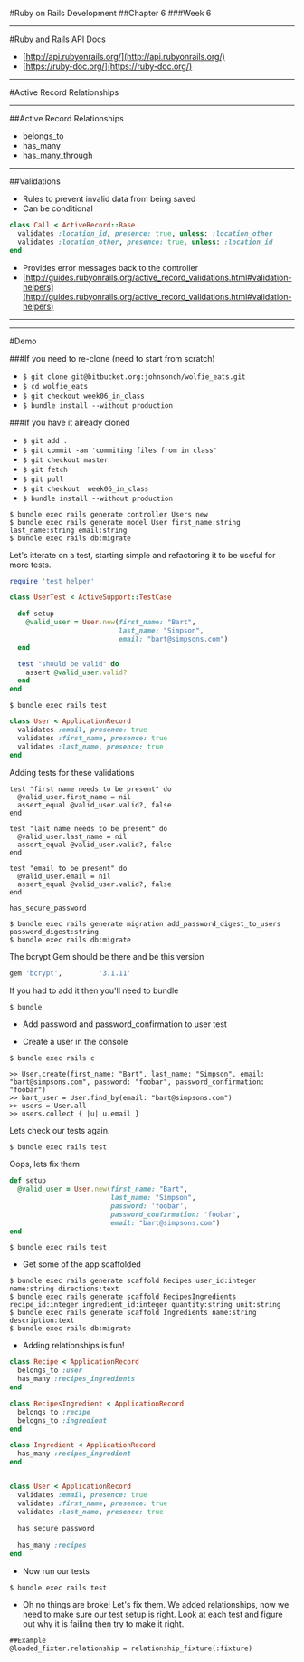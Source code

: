 #Ruby on Rails Development
##Chapter 6
###Week 6

---
#Ruby and Rails API Docs

* [http://api.rubyonrails.org/](http://api.rubyonrails.org/)
* [https://ruby-doc.org/](https://ruby-doc.org/)

---
#Active Record Relationships

---
##Active Record Relationships
* belongs_to
* has_many
* has_many_through

---
##Validations
* Rules to prevent invalid data from being saved
* Can be conditional

```ruby
class Call < ActiveRecord::Base
  validates :location_id, presence: true, unless: :location_other
  validates :location_other, presence: true, unless: :location_id
end
```

* Provides error messages back to the controller
* [http://guides.rubyonrails.org/active_record_validations.html#validation-helpers](http://guides.rubyonrails.org/active_record_validations.html#validation-helpers)

---

---
#Demo

###If you need to re-clone (need to start from scratch)
* ```$ git clone git@bitbucket.org:johnsonch/wolfie_eats.git```
* ```$ cd wolfie_eats```
* ```$ git checkout week06_in_class```
* ```$ bundle install --without production```

###If you have it already cloned
* ```$ git add . ```
* ```$ git commit -am 'commiting files from in class'```
* ```$ git checkout master```
* ```$ git fetch```
* ```$ git pull ```
* ```$ git checkout  week06_in_class```
* ```$ bundle install --without production```

```
$ bundle exec rails generate controller Users new
$ bundle exec rails generate model User first_name:string last_name:string email:string
$ bundle exec rails db:migrate
```

Let's itterate on a test, starting simple and refactoring it to be useful for
more tests.

```ruby
require 'test_helper'

class UserTest < ActiveSupport::TestCase

  def setup
    @valid_user = User.new(first_name: "Bart",
                           last_name: "Simpson",
                           email: "bart@simpsons.com")
  end

  test "should be valid" do
    assert @valid_user.valid?
  end
end
```

```
$ bundle exec rails test
```

```ruby
class User < ApplicationRecord
  validates :email, presence: true
  validates :first_name, presence: true
  validates :last_name, presence: true
end
```

Adding tests for these validations

```
test "first name needs to be present" do
  @valid_user.first_name = nil
  assert_equal @valid_user.valid?, false
end

test "last name needs to be present" do
  @valid_user.last_name = nil
  assert_equal @valid_user.valid?, false
end

test "email to be present" do
  @valid_user.email = nil
  assert_equal @valid_user.valid?, false
end  
```

```ruby
has_secure_password
```

```
$ bundle exec rails generate migration add_password_digest_to_users password_digest:string
$ bundle exec rails db:migrate
```

The bcrypt Gem should be there and be this version

```ruby
gem 'bcrypt',         '3.1.11'
```

If you had to add it then you'll need to bundle

```
$ bundle
```

* Add password and password_confirmation to user test

* Create a user in the console

```
$ bundle exec rails c

>> User.create(first_name: "Bart", last_name: "Simpson", email: "bart@simpsons.com", password: "foobar", password_confirmation: "foobar")
>> bart_user = User.find_by(email: "bart@simpsons.com")
>> users = User.all
>> users.collect { |u| u.email }
```

Lets check our tests again.

```
$ bundle exec rails test
```

Oops, lets fix them

```ruby
def setup
  @valid_user = User.new(first_name: "Bart",
                         last_name: "Simpson",
                         password: 'foobar',
                         password_confirmation: 'foobar',
                         email: "bart@simpsons.com")
end
```

```
$ bundle exec rails test
```

* Get some of the app scaffolded

```
$ bundle exec rails generate scaffold Recipes user_id:integer name:string directions:text
$ bundle exec rails generate scaffold RecipesIngredients recipe_id:integer ingredient_id:integer quantity:string unit:string
$ bundle exec rails generate scaffold Ingredients name:string description:text
$ bundle exec rails db:migrate
```

* Adding relationships is fun!

```ruby
class Recipe < ApplicationRecord
  belongs_to :user
  has_many :recipes_ingredients
end

class RecipesIngredient < ApplicationRecord
  belongs_to :recipe
  belogns_to :ingredient
end

class Ingredient < ApplicationRecord
  has_many :recipes_ingredient
end


class User < ApplicationRecord
  validates :email, presence: true
  validates :first_name, presence: true
  validates :last_name, presence: true
  
  has_secure_password
  
  has_many :recipes
end
```

* Now run our tests

```
$ bundle exec rails test
```

* Oh no things are broke!  Let's fix them.  We added relationships, now we need to make sure our test setup is right.  Look at each test and figure out why it is failing then try to make it right.

```
##Example
@loaded_fixter.relationship = relationship_fixture(:fixture)
```
